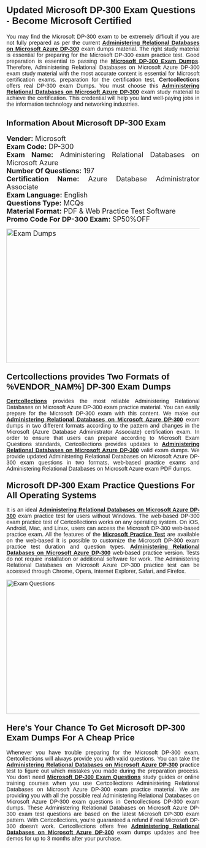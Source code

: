 <h1><span style="font-size:24px"><span style="font-family:Calibri,sans-serif"><strong>Updated Microsoft DP-300 Exam Questions - Become Microsoft Certified</strong></span></span></h1> <p style="text-align:justify"><span style="font-size:11pt"><span style="font-family:Calibri,sans-serif">You may find the Microsoft DP-300 exam to be extremely difficult if you are not fully prepared as per the current <u><strong>Administering Relational Databases on Microsoft Azure DP-300</strong></u> exam dumps material. The right study material is essential for preparing for the Microsoft DP-300 exam practice test. Good preparation is essential to passing the <a href="https://www.certcollections.com/dp-300-exam-questions"><u><strong>Microsoft DP-300 Exam Dumps</strong></u></a>. Therefore, Administering Relational Databases on Microsoft Azure DP-300 exam study material with the most accurate content is essential for Microsoft certification exams. preparation for the certification test, <strong>Certcollections</strong> offers real DP-300 exam Dumps. You must choose this <u><strong>Administering Relational Databases on Microsoft Azure DP-300</strong></u> exam study material to achieve the certification. This credential will help you land well-paying jobs in the information technology and networking industries.</span></span></p> <h2 style="text-align:justify"><strong><span style="font-size:20px">Information About Microsoft DP-300 Exam</span></strong></h2> <p style="text-align:justify"><span style="font-size:18px"><strong>Vender:</strong> Microsoft<br /> <strong>Exam Code:</strong> DP-300<br /> <strong>Exam Name:</strong> Administering Relational Databases on Microsoft Azure<br /> <strong>Number Of Questions:</strong> 197<br /> <strong>Certification Name:</strong> Azure Database Administrator Associate<br /> <strong>Exam Language:</strong> English<br /> <strong>Questions Type:</strong> MCQs<br /> <strong>Material Format:</strong> PDF & Web Practice Test Software<br /> <strong>Promo Code For DP-300 Exam:</strong> SP50%OFF</span></p> <p style="text-align:justify"><span style="font-size:18px"><a href="https://www.certcollections.com/dp-300-exam-questions" rel="no-follow"><img alt="Exam Dumps" src="https://www.certcollections.com/uploads/content/certcollections.jpg" style="height:350px; width:750px" /></a></span></p> <h3><span style="font-size:22px"><span style="font-family:Calibri,sans-serif"><strong>Certcollections provides Two Formats of %VENDOR_NAM%] DP-300 Exam Dumps</strong></span></span></h3> <p style="text-align:justify"><span style="font-size:11pt"><span style="font-family:Calibri,sans-serif"><a href="https://www.certcollections.com/"><u><strong>Certcollections</strong></u></a> provides the most reliable Administering Relational Databases on Microsoft Azure DP-300 exam practice material. You can easily prepare for the Microsoft DP-300 exam with this content. We make our <u><strong>Administering Relational Databases on Microsoft Azure DP-300</strong></u> exam dumps in two different formats according to the pattern and changes in the Microsoft (Azure Database Administrator Associate) certification exam. In order to ensure that users can prepare according to Microsoft Exam Questions standards, Certcollections provides updates to <u><strong>Administering Relational Databases on Microsoft Azure DP-300</strong></u> valid exam dumps. We provide updated Administering Relational Databases on Microsoft Azure DP-300 exam questions in two formats, web-based practice exams and Administering Relational Databases on Microsoft Azure exam PDF dumps.</span></span></p> <h3><span style="font-size:22px"><span style="font-family:Calibri,sans-serif"><strong>Microsoft DP-300 Exam Practice Questions For All Operating Systems</strong></span></span></h3> <p style="text-align:justify"><span style="font-size:11pt"><span style="font-family:Calibri,sans-serif">It is an ideal <u><strong>Administering Relational Databases on Microsoft Azure DP-300</strong></u> exam practice test for users without Windows. The web-based DP-300 exam practice test of Certcollections works on any operating system. On iOS, Android, Mac, and Linux, users can access the Microsoft DP-300 web-based practice exam. All the features of the <a href="https://www.certcollections.com/microsoft-exam-dumps"><u><strong>Microsoft Practice Test</strong></u></a> are available on the web-based It is possible to customize the Microsoft DP-300 exam practice test duration and question types. <u><strong>Administering Relational Databases on Microsoft Azure DP-300</strong></u> web-based practice version. Tests do not require installation or additional software for work. The Administering Relational Databases on Microsoft Azure DP-300 practice test can be accessed through Chrome, Opera, Internet Explorer, Safari, and Firefox.</span></span></p> <p style="text-align:justify"><span style="font-size:11pt"><span style="font-family:Calibri,sans-serif"><a href="https://www.certcollections.com/dp-300-exam-questions" rel="no-follow"><img alt="Exam Questions" src="https://www.certcollections.com/uploads/content/55597321.jpg" style="height:350px; width:750px" /></a></span></span></p> <h3><span style="font-size:22px"><span style="font-family:Calibri,sans-serif"><strong>Here's Your Chance To Get Microsoft DP-300 Exam Dumps For A Cheap Price</strong></span></span></h3> <p style="text-align:justify"><span style="font-size:11pt"><span style="font-family:Calibri,sans-serif">Whenever you have trouble preparing for the Microsoft DP-300 exam, Certcollections will always provide you with valid questions. You can take the <u><strong>Administering Relational Databases on Microsoft Azure DP-300</strong></u> practice test to figure out which mistakes you made during the preparation process. You don't need <a href="https://www.certcollections.com/dp-300-exam-questions"><u><strong>Microsoft DP-300 Exam Questions</strong></u></a> study guides or online training courses when you use Certcollections Administering Relational Databases on Microsoft Azure DP-300 exam practice material. We are providing you with all the possible real Administering Relational Databases on Microsoft Azure DP-300 exam questions in Certcollections DP-300 exam dumps. These Administering Relational Databases on Microsoft Azure DP-300 exam test questions are based on the latest Microsoft DP-300 exam pattern. With Certcollections, you're guaranteed a refund if real Microsoft DP-300 doesn't work. Certcollections offers free <u><strong>Administering Relational Databases on Microsoft Azure DP-300</strong></u> exam dumps updates and free demos for up to 3 months after your purchase.</span></span></p>
